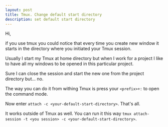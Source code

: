 ```yaml
---
layout: post
title: Tmux. Change default start directory
description: set default start directory
---
```


Hi,

if you use tmux you could notice that every time you create new window
it starts in the directory where you initiated your Tmux session.

Usually I start my Tmux at home directory but when I work for a project
I like to have all my windows to be opened in this particular project.

Sure I can close the session and start the new one from the project directory but... no.

The way you can do it from withing Tmux is press your `<prefix>+:` to open the command mode.

Now enter `attach -c <your-default-start-directory>`.
That's all.

It works outside of Tmux as well. You can run it this way `tmux attach-session -t <you session> -c <your-default-start-directory>`.
